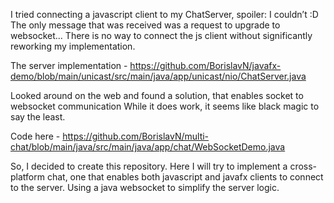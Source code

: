 I tried connecting a javascript client to my ChatServer, spoiler: I couldn’t :D
The only message that was received was a request to upgrade to websocket… 
There is no way to connect the js client without significantly reworking my implementation.

The server implementation - https://github.com/BorislavN/javafx-demo/blob/main/unicast/src/main/java/app/unicast/nio/ChatServer.java

Looked around on the web and found a solution, that enables socket to websocket communication
While it does work, it seems like black magic to say the least.

Code here - https://github.com/BorislavN/multi-chat/blob/main/java/src/main/java/app/chat/WebSocketDemo.java


So, I decided to create this repository.
Here I will try to implement a cross-platform chat,
one that enables both javascript and javafx clients to connect to the server.
Using a java websocket to simplify the server logic.
